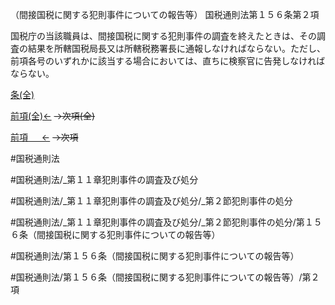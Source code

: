 （間接国税に関する犯則事件についての報告等）
国税通則法第１５６条第２項

国税庁の当該職員は、間接国税に関する犯則事件の調査を終えたときは、その調査の結果を所轄国税局長又は所轄税務署長に通報しなければならない。ただし、前項各号のいずれかに該当する場合においては、直ちに検察官に告発しなければならない。

[条(全)](国税通則法＿＿＿＿＿第１５６条_.md)

[前項(全)←](国税通則法＿＿＿＿＿第１５６条第１項_.md)  ~~→次項(全)~~

[前項 　 ←](国税通則法＿＿＿＿＿第１５６条第１項.md)  ~~→次項~~



#国税通則法

#国税通則法/_第１１章犯則事件の調査及び処分

#国税通則法/_第１１章犯則事件の調査及び処分/_第２節犯則事件の処分

#国税通則法/_第１１章犯則事件の調査及び処分/_第２節犯則事件の処分/第１５６条（間接国税に関する犯則事件についての報告等）

#国税通則法/第１５６条（間接国税に関する犯則事件についての報告等）

#国税通則法/第１５６条（間接国税に関する犯則事件についての報告等）/第２項

